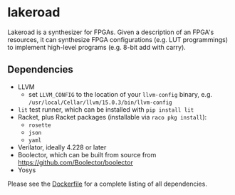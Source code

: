 # lakeroad

Lakeroad
  is a synthesizer
  for FPGAs.
Given a description
  of an FPGA's resources,
  it can synthesize
  FPGA configurations
  (e.g. LUT programmings)
  to implement high-level programs
  (e.g. 8-bit add with carry).
  
## Dependencies

- LLVM
  - set `LLVM_CONFIG` to the location of your `llvm-config` binary, e.g. `/usr/local/Cellar/llvm/15.0.3/bin/llvm-config`
- `lit` test runner, which can be installed with `pip install lit`
- Racket, plus Racket packages (installable via `raco pkg install`):
  - `rosette`
  - `json`
  - `yaml`
- Verilator, ideally 4.228 or later
- Boolector, which can be built from source from <https://github.com/Boolector/boolector>
- Yosys

Please see the [Dockerfile](./Dockerfile)
  for a complete listing of all
  dependencies.
